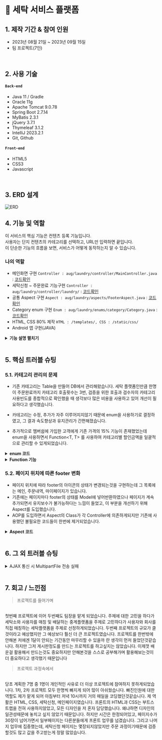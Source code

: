 # :pushpin: 세탁 서비스 플랫폼

## 1. 제작 기간 & 참여 인원

-   2023년 08월 21일 ~ 2023년 09월 15일
-   팀 프로젝트(7인)

</br>

## 2. 사용 기술

#### `Back-end`

-   Java 11 / Gradle
-   Oracle 11g
-   Apache Tomcat 9.0.78
-   Spring Boot 2.7.14
-   MyBatis 2.3.1
-   jQuery 3.7.1
-   Thymeleaf 3.1.2
-   IntelliJ 2023.2.1
-   Git, Github

#### `Front-end`

-   HTML5
-   CSS3
-   Javascript

</br>

## 3. ERD 설계

![ERD](https://github.com/KIMSEUNGWO/TeamProject_Second/assets/128001994/3dac4ee1-a7b8-4032-af05-29147616aade)


## 4. 기능 및 역할

이 서비스의 핵심 기능은 컨텐츠 등록 기능입니다.  
사용자는 단지 컨텐츠의 카테고리를 선택하고, URL만 입력하면 끝입니다.  
이 단순한 기능의 흐름을 보면, 서비스가 어떻게 동작하는지 알 수 있습니다.

### 나의 역할
-   메인화면 구현 `Controller : aug/laundry/controller/MainController.java` : [코드확인](https://github.com/KIMSEUNGWO/TeamProject_Second/blob/main/src/main/java/aug/laundry/controller/MainController.java)
-   세탁신청 ~ 주문완료 기능구현 `Controller : aug/laundry/controller/laundry/` : [코드확인](https://github.com/KIMSEUNGWO/TeamProject_Second/blob/main/src/main/java/aug/laundry/controller/laundry/)
-   공통 Aspect 구현 `Aspect : aug/laundry/aspects/FooterAspect.java` : [코드확인](https://github.com/KIMSEUNGWO/TeamProject_Second/blob/main/src/main/java/aug/laundry/aspects/FooterAspect.java)
-   Category enum 구현 `Enum : aug/laundry/enums/category/Category.java`  : [코드확인](https://github.com/KIMSEUNGWO/TeamProject_Second/blob/main/src/main/java/aug/laundry/enums/category/Category.java)
-   HTML, CSS 80% 제작 `HTML : /templates/, CSS : /static/css/` 
-   Android 앱 구현(JAVA)

<details>
<summary><b>기능 설명 펼치기</b></summary>
<div markdown="1">

### 4.1. 전체 흐름

![세탁소URL](https://github.com/KIMSEUNGWO/TeamProject_Second/assets/128001994/fcd46ce9-dffa-4e74-b9fe-949bb484c725)

### 4.2. 사용자 요청

-   **사용자 신청**
![주문](https://github.com/KIMSEUNGWO/TeamProject_Second/assets/128001994/cda2f4a2-dbf5-4b79-b5bd-c7920d4644a5)
![주문2](https://github.com/KIMSEUNGWO/TeamProject_Second/assets/128001994/12073fc1-a4a1-454f-a012-2337fa782dc0)

-   **주문내역 확인, 배달원 수거**
![픽업](https://github.com/KIMSEUNGWO/TeamProject_Second/assets/128001994/dfff4380-0369-4d3d-b8bb-ae628b177f23)

-   **관리자 세탁물 검수 과정**
![검수](https://github.com/KIMSEUNGWO/TeamProject_Second/assets/128001994/ed852666-b51a-4d13-b774-25d3545ad6b6)

-   **세탁 후 사용자에게 배송**
![배송](https://github.com/KIMSEUNGWO/TeamProject_Second/assets/128001994/d885129e-9f68-4689-bcb0-ef40add82cf8)


### 4.3. 그 외 기능
-   **마이페이지 쿠폰, 포인트, 친구초대 기능 구현**
![마이페이지1](https://github.com/KIMSEUNGWO/TeamProject_Second/assets/128001994/849da23a-cc37-47e7-8c83-aaeca20fabf1)

-   **주소,비밀번호 찾기, 새 비밀번호 발급, 탈퇴기능 구현**
![마이페이지2](https://github.com/KIMSEUNGWO/TeamProject_Second/assets/128001994/14445af9-e469-487f-8aef-1ef54fc2f6ff">)

-   **구독 기능 구현**
![구독](https://github.com/KIMSEUNGWO/TeamProject_Second/assets/128001994/59fff444-3f69-4f75-a7f7-86484c340d7b)

</details>
</br>

## 5. 핵심 트러블 슈팅

### 5.1. 카테고리 관리의 문제

-   기존 카테고리는 Table을 만들어 DB에서 관리해왔습니다. 세탁 플랫폼인만큼 한명이 주문완료까지 카테고리 호출횟수는 3번, 검증을 위한 호출과 검수자의 카테고리 사용빈도를 종합적으로 확인했을 때 생각보다 많은 비용을 사용하고 있어 개선이 필요하다고 생각했습니다.

-   카테고리는 수정, 추가가 자주 이루어지지않기 때문에 enum을 사용하기로 결정하였고, 그 결과 속도향상과 유지관리가 간편해졌습니다.
-   추가적으로 멤버쉽에 가입한 고객에게 기존 가격의 15% 기능이 존재했었는데 enum을 사용하면서 Function<T, T> 를 사용하여 카테고리별 할인금액을 일괄적으로 관리할 수 있게되었습니다.

<details>
<summary><b>enum 코드</b></summary>
<div markdown="1">

`aug/laundry/enums/category/Category.java`

```java
public enum Category {

        COMMON("일반", null, null),
            BASIC("생활빨래", 4000L, COMMON),
            ADDITIONAL("생활빨래 20L 초과시 10L 당", 3800L, COMMON),

        CLOTHES("의류", null, null),
            Y_SHIRT("와이셔츠", 2100L, CLOTHES),
            SCHOOL_UNIFORM_SHIRT("교복셔츠", 2100L, CLOTHES),
            SCHOOL_UNIFORM_JACKET("교복자켓", 5000L, CLOTHES),
            REGULAR_SHIRT("일반셔츠", 2100L, CLOTHES),
            BLOUSE("블라우스", 4200L, CLOTHES),
            T_SHIRT("티셔츠", 4200L, CLOTHES),
            SWEAT_SHIRT("맨투맨", 4200L, CLOTHES),
            HOODIE("후드티", 4800L, CLOTHES),
            KNITWEAR("니트", 5500L, CLOTHES),
            SWEATER("스웨터", 5500L, CLOTHES),
            CARDIGAN("가디건", 5500L, CLOTHES),
            PANTS("바지", 4800L, CLOTHES),
            SKIRT("스커트", 4800L, CLOTHES),
            ONEPIECE("원피스", 6800L, CLOTHES),
            JUMPSUIT("점프수트", 6800L, CLOTHES),
            ARTIFICIAL_SKIN("인조가죽하의", 11000L, CLOTHES),
            VEST("조끼", 3000L, CLOTHES),
            PADDED_VEST("패딩조끼", 8000L, CLOTHES),
            SKI_BOARD_PANTS("스키,보드 바지", 24800L, CLOTHES),
            SKI_BOARD_JUMP_SUIT("스키, 보드 점스수트", 46800L, CLOTHES),
            SKI_BOARD_JACKET("스키, 보드 자켓", 37000L, CLOTHES),
            PADDED_PANTS("패딩바지", 11000L, CLOTHES),
            SUIT_JACKET("정장자켓", 5000L, CLOTHES),
            JACKET("자켓", 8000L, CLOTHES),
            JUMPER("점퍼", 8000L, CLOTHES),
            COAT("코트", 14000L, CLOTHES),
            TRENCH_COAT("트렌치 코드", 14000L, CLOTHES),
            LIGHTWEIGHT_PADDING("경량패딩", 9000L, CLOTHES),
            PADDING("일반패딩", 16800L, CLOTHES),
            DOWN_PADDING("다운패딩", 16800L, CLOTHES),
            ARTIFICIAL_LEATHER_JACKET("인조가죽자켓", 15000L, CLOTHES),
            TIE("넥타이", 2500L, CLOTHES),
            MUFFLER("목도리", 4000L, CLOTHES),
            SCARF("스카프", 4000L, CLOTHES),
            GLOVES("장갑", 4000L, CLOTHES),
            KNIT_CAP("니트모자", 4000L, CLOTHES),
            CAP_HAT("캡모자", 6000L, CLOTHES),

        BEDDING("침구류", null, null),
            REGULAR_BLANKET("일반이불", 12000L, BEDDING),
            MICROFIBER_BLANKET("극세사이불", 16000L, BEDDING),
            DOWNFER_BLANKET("다운퍼이불 (오리, 거위털)", 22000L, BEDDING),
            WOOL_BLANKET("양모이불", 23000L, BEDDING),
            SILK_QUIT_OF_SILK("실크이불", 25000L, BEDDING),
            BLANKET_PAD("이불패드", 10000L, BEDDING),
            BLANKET_COVER("이불커버", 10000L, BEDDING),
            SINGLE_BLANKET("홑이불", 10000L, BEDDING),
            REGULAR_TOPPER("일반토퍼", 18000L, BEDDING),
            GOOSE_TOPPER("구스토퍼", 25000L, BEDDING),
            PILLOW_COVER("베개커버", 3500L, BEDDING),
            PILLOW_COTTON("베개(솜)", 10000L, BEDDING),
            PILLOW_DOWNFER("베개(다운퍼)", 12000L, BEDDING),
        SHOES("신발", null, null),
            SNEAKERS("운동화", 6000L, SHOES),
            SHOESS("구두", 7000L, SHOES),
            LOAFERS("로퍼", 7000L, SHOES),
            SPORTS_SHOES("스포츠화", 9000L, SHOES),
            WALKER("워커", 11000L, SHOES),
            BOOTS("부츠", 15000L, SHOES),
            UGG_BOOTS("어그부츠", 20000L, SHOES);


    private final String title;
    private final Long price;
    private final Category parentCategory;
    private final Map<String, Long> childCategories = new ConcurrentHashMap<>();

    Category(String title, Long price, Category parentCategory) {
        this.title = title;
        this.price = price;
        this.parentCategory = parentCategory;
        // parentCategory가 null이 아니라면
        if (Objects.nonNull(parentCategory)) {
            parentCategory.childCategories.put(this.title, Objects.isNull(this.price) ? 0L : this.price);
        }

    }

    // 상위 카테고리 이름 가져오기
    public Category getParentCategory() {
        return parentCategory;
    }

    // 하위 카테고리 리스트 가져오기
    public Map<String, Long> getChildCategories() {
        return Collections.unmodifiableMap(childCategories);
    }

    // 전체 하위카테고리 가져오기
    public static Map<String, Long> getAll() {
        return Arrays.stream(Category.values()).filter(x -> Objects.nonNull(x.parentCategory)).collect(Collectors.toMap(y -> y.title, y -> y.price));
    }

    // 상위 카테고리 전체 가져오기
    public static Set<Category> getParentCategoryAll() {
        return Arrays.stream(Category.values()).filter(x -> Objects.isNull(x.getPrice()) && x != Category.COMMON).collect(Collectors.toSet());
    }

    // 카테고리 Title로 카테고리 가져오기
    public static Optional<Category> findByTitle(String title) {
        return Arrays.stream(Category.values()).filter(x -> x.getTitle().equals(title)).findAny();
    }

}


```

</div>
</details>

<details>
<summary><b>Function 기능</b></summary>
<div markdown="1">

`aug/laundry/enums/category/CategoryPriceCalculator.java`

```java
public enum CategoryPriceCalculator {
    COMMON(value -> value),
    PASS(value -> Math.round((Long)value * 0.85));

    private Function<Long, Long> expression;

    CategoryPriceCalculator(Function expression) {
        this.expression = expression;
    }

    protected Long calculate(Long value) {
        return this.expression.apply(value);
    }

    public Float percent() {
        return this.expression.apply(100L) / 100.0f;
    }
}

```

</div>
</details>

### 5.2. 페이지 위치에 따른 footer 변화

-   페이지 위치에 따라 footer의 아이콘의 상태가 변경되는것을 구현하는데 그 목록에는 메인, 주문내역, 마이페이지가 있습니다.
-   기존에는 페이지마다 footer의 상태를 Model에 넣어반환하였으나 페이지가 계속 추가되면서 유지보수가 불가능하다는 느낌이 들었고, 이 부분을 개선하기 위해 Aspect를 도입했습니다.
-   AOP를 도입하면서 Aspect의 Class가 각 Controller에 의존하게되지만 기존에 사용했던 불필요한 코드들이 한번에 제거되었습니다.

<details>
<summary><b>Aspect 코드</b></summary>
<div markdown="1">

`aug/laundry/aspects/FooterAspect.java 의 일부`

```java
@Before("execution(* aug.laundry.controller.MainController.*(..))")
public void mainpageAspect(JoinPoint joinPoint) {
    log.info("MainPageController Aspect Before 실행 : {}", joinPoint.getSignature().getName());

    Object[] args = joinPoint.getArgs();
    for (Object arg : args) {
        if (arg instanceof Model) {
            ((Model) arg).addAttribute("footer", "main");
            return;
        }

    }
}
```
<img width="426" src="https://github.com/KIMSEUNGWO/TeamProject_Second/assets/128001994/d945ee7a-a7ac-4999-a222-bf95cb838a48">
</div>
</details>


</br>

## 6. 그 외 트러블 슈팅

<details>
<summary>AJAX 통신 시 MultipartFile 전송 실패</summary>
<div markdown="1">

-   다수의 항목에 대한 다수의 Multipart 파일과 메세지 전송 시도 - 실패
-   MultipartFile JSON 변환후 시도 - 실패
-   RepairFormData ( List<MultipartFile>, String, String ) 객체 생성, Map<String, RepairFormData>를 FormData에 넣어서 전송 - 실패
-   RepairFormData ( String, String ) 분리, Map<String, RepairFormData>와 List<MultipartFile> 를 Controller에 항목개수만큼 전송 - 성공

```java
@PostMapping(value = "/repair/order")
public @ResponseBody Map<String, Boolean> repairOrder(@SessionAttribute(name = SessionConstant.LOGIN_MEMBER, required = false) Long memberId,
                                                  @SessionAttribute(name = SessionConstant.ORDERS_CONFIRM, required = false) Long ordersDetailId,
                                                  @RequestPart("repairData") Map<String, RepairFormData> repairData,
                                                  @RequestParam(name = "files", required = false) List<MultipartFile> files) {
Map<String, Boolean> resultMap = new ConcurrentHashMap<>();
System.out.println("files = " + files);

// memberId, ordersDetailId == null 일경우 false 반환
boolean status = repairService.valid(memberId, ordersDetailId);
if (!status){
    resultMap.put("status", false);
    return resultMap;
}
Repair saveRepair = repairService.insertRepair(ordersDetailId, repairData, files);

if (saveRepair != null) {
    int saveFile = fileUploadService.saveFile(files, saveRepair.getRepairId(), FileUploadType.REPAIR);
    log.info("saveFile = {}", saveFile);
}
log.info("repairData = {}", repairData);
log.info("files = {}", files);

return resultMap;
}

```

</div>
</details>

</br>

## 7. 회고 / 느낀점

> 프로젝트를 들어가며
<br>
 첫번째 프로젝트에 이어 두번째도 팀장을 맡게 되었습니다. 주제에 대한 고민을 하다가 세탁소와 사용자를 매칭 및 배달하는 중계플랫폼을 주제로 고민하다가 사용자와 회사를 직접 매칭하는 세탁플랫폼을 주제로 선정하게되었습니다.
 두번째 프로젝트의 규모가 클것이라고 예상했지만 그 예상보다 훨신 더 큰 프로젝트였습니다. 프로젝트를 한번밖에 안해본 저에겐 1달이 안되는 기간동안 마무리할 수 있을까 란 생각이 먼저 들었던것같습니다.
 하지만 그저 게시판정도를 만드는 프로젝트를 하고싶지는 않았습니다. 이제껏 배운걸 활용해서 만드는것도 중요하지만 안해본것을 스스로 공부해가며 활용해보는것이 더 중요하다고 생각했기 때문입니다

> 프로젝트 과정속에서
<br>
당초 계획한 7명 중 1명이 개인적인 사유로 더 이상 프로젝트에 참여하지 못하게되었습니다. 1차, 2차 프로젝트 모두 한명씩 빠지게 되어 많이 아쉬웠습니다. 빠진인원에 대한 역할도 제가 맡게 되어 아침부터 저녁 10시까지 거의 매일을 코딩했던것같습니다.
제 역활은 HTML, CSS, 세탁신청, 메인페이지였습니다. 프론트의 HTML과 CSS는 부트스트랩을 전혀 사용하지않았고, 모든 디자인을 저 혼자 담당했습니다. 왜냐하면 디자인의 일관성때문에 놓치고 싶지 않았기 때문입니다. 하지만 시간은 한정되어있고, 페이지수가 30장이 넘어가면서 일부페이지는 다른분들에게 프론트 업무를 넘겼습니다. 그리고 나머지 업무에 집중했는데, 세탁신청 페이지는 몇장되지않았지만 주문 과정이기때문에 검증할것도 많고 값을 주고받는게 정말 많았습니다. 

